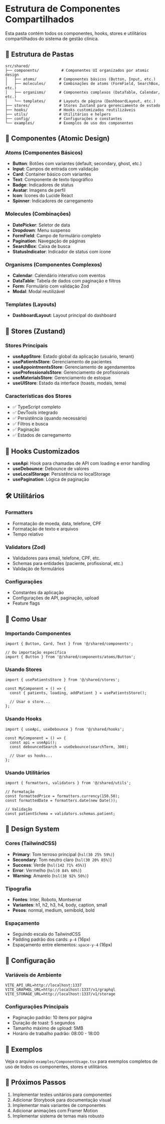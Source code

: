 # Estrutura de Componentes Compartilhados

Esta pasta contém todos os componentes, hooks, stores e utilitários compartilhados do sistema de gestão clínica.

## 📁 Estrutura de Pastas

```
src/shared/
├── components/          # Componentes UI organizados por atomic design
│   ├── atoms/          # Componentes básicos (Button, Input, etc.)
│   ├── molecules/      # Combinações de atoms (FormField, SearchBox, etc.)
│   ├── organisms/      # Componentes complexos (DataTable, Calendar, etc.)
│   └── templates/      # Layouts de página (DashboardLayout, etc.)
├── stores/             # Stores Zustand para gerenciamento de estado
├── hooks/              # Hooks customizados reutilizáveis
├── utils/              # Utilitários e helpers
├── config/             # Configurações e constantes
└── examples/           # Exemplos de uso dos componentes
```

## 🧩 Componentes (Atomic Design)

### Atoms (Componentes Básicos)
- **Button**: Botões com variantes (default, secondary, ghost, etc.)
- **Input**: Campos de entrada com validação
- **Card**: Container básico com variantes
- **Text**: Componente de texto tipográfico
- **Badge**: Indicadores de status
- **Avatar**: Imagens de perfil
- **Icon**: Ícones do Lucide React
- **Spinner**: Indicadores de carregamento

### Molecules (Combinações)
- **DatePicker**: Seletor de data
- **Dropdown**: Menu suspenso
- **FormField**: Campo de formulário completo
- **Pagination**: Navegação de páginas
- **SearchBox**: Caixa de busca
- **StatusIndicator**: Indicador de status com ícone

### Organisms (Componentes Complexos)
- **Calendar**: Calendário interativo com eventos
- **DataTable**: Tabela de dados com paginação e filtros
- **Form**: Formulário com validação Zod
- **Modal**: Modal reutilizável

### Templates (Layouts)
- **DashboardLayout**: Layout principal do dashboard

## 🏪 Stores (Zustand)

### Stores Principais
- **useAppStore**: Estado global da aplicação (usuário, tenant)
- **usePatientsStore**: Gerenciamento de pacientes
- **useAppointmentsStore**: Gerenciamento de agendamentos
- **useProfessionalsStore**: Gerenciamento de profissionais
- **useMaterialsStore**: Gerenciamento de estoque
- **useUIStore**: Estado da interface (toasts, modais, tema)

### Características dos Stores
- ✅ TypeScript completo
- ✅ DevTools integrado
- ✅ Persistência (quando necessário)
- ✅ Filtros e busca
- ✅ Paginação
- ✅ Estados de carregamento

## 🎣 Hooks Customizados

- **useApi**: Hook para chamadas de API com loading e error handling
- **useDebounce**: Debounce de valores
- **useLocalStorage**: Persistência no localStorage
- **usePagination**: Lógica de paginação

## 🛠 Utilitários

### Formatters
- Formatação de moeda, data, telefone, CPF
- Formatação de texto e arquivos
- Tempo relativo

### Validators (Zod)
- Validadores para email, telefone, CPF, etc.
- Schemas para entidades (paciente, profissional, etc.)
- Validação de formulários

### Configurações
- Constantes da aplicação
- Configurações de API, paginação, upload
- Feature flags

## 📖 Como Usar

### Importando Componentes
```tsx
import { Button, Card, Text } from '@/shared/components';

// Ou importação específica
import { Button } from '@/shared/components/atoms/Button';
```

### Usando Stores
```tsx
import { usePatientsStore } from '@/shared/stores';

const MyComponent = () => {
  const { patients, loading, addPatient } = usePatientsStore();
  
  // Usar o store...
};
```

### Usando Hooks
```tsx
import { useApi, useDebounce } from '@/shared/hooks';

const MyComponent = () => {
  const api = useApi();
  const debouncedSearch = useDebounce(searchTerm, 300);
  
  // Usar os hooks...
};
```

### Usando Utilitários
```tsx
import { formatters, validators } from '@/shared/utils';

// Formatação
const formattedPrice = formatters.currency(150.50);
const formattedDate = formatters.date(new Date());

// Validação
const patientSchema = validators.schemas.patient;
```

## 🎨 Design System

### Cores (TailwindCSS)
- **Primary**: Tom terroso principal (`hsl(30 25% 59%)`)
- **Secondary**: Tom neutro claro (`hsl(30 20% 85%)`)
- **Success**: Verde (`hsl(142 71% 45%)`)
- **Error**: Vermelho (`hsl(0 84% 60%)`)
- **Warning**: Amarelo (`hsl(38 92% 50%)`)

### Tipografia
- **Fontes**: Inter, Roboto, Montserrat
- **Variantes**: h1, h2, h3, h4, body, caption, small
- **Pesos**: normal, medium, semibold, bold

### Espaçamento
- Seguindo escala do TailwindCSS
- Padding padrão dos cards: `p-4` (16px)
- Espaçamento entre elementos: `space-y-4` (16px)

## 🔧 Configuração

### Variáveis de Ambiente
```env
VITE_API_URL=http://localhost:1337
VITE_GRAPHQL_URL=http://localhost:1337/v1/graphql
VITE_STORAGE_URL=http://localhost:1337/v1/storage
```

### Configurações Principais
- Paginação padrão: 10 itens por página
- Duração de toast: 5 segundos
- Tamanho máximo de upload: 5MB
- Horário de trabalho padrão: 08:00 - 18:00

## 📝 Exemplos

Veja o arquivo `examples/ComponentUsage.tsx` para exemplos completos de uso de todos os componentes, stores e utilitários.

## 🚀 Próximos Passos

1. Implementar testes unitários para componentes
2. Adicionar Storybook para documentação visual
3. Implementar mais variantes de componentes
4. Adicionar animações com Framer Motion
5. Implementar sistema de temas mais robusto